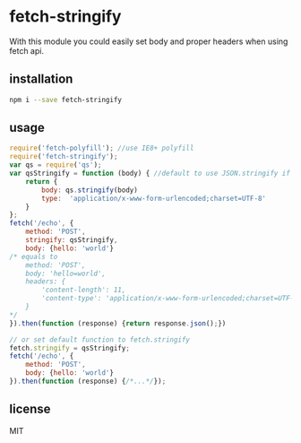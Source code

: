 # fetch-stringify

With this module you could easily set body and proper headers when using fetch api.

## installation

```bash
npm i --save fetch-stringify
```

## usage

```js
require('fetch-polyfill'); //use IE8+ polyfill
require('fetch-stringify');
var qs = require('qs');
var qsStringify = function (body) { //default to use JSON.stringify if you didn't set this
    return {
        body: qs.stringify(body)
        type:  'application/x-www-form-urlencoded;charset=UTF-8'
    }
};
fetch('/echo', {
    method: 'POST',
    stringify: qsStringify,
    body: {hello: 'world'}
/* equals to
    method: 'POST',
    body: 'hello=world',
    headers: {
        'content-length': 11,
        'content-type': 'application/x-www-form-urlencoded;charset=UTF-8'
    }
*/
}).then(function (response) {return response.json();})

// or set default function to fetch.stringify
fetch.stringify = qsStringify;
fetch('/echo', {
    method: 'POST',
    body: {hello: 'world'}
}).then(function (response) {/*...*/});
```

## license
MIT
